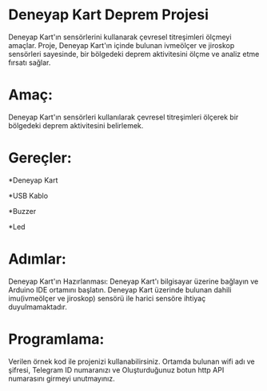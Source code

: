 # Deneyap Kart Deprem Projesi
Deneyap Kart'ın sensörlerini kullanarak çevresel titreşimleri ölçmeyi amaçlar. Proje, Deneyap Kart'ın içinde bulunan ivmeölçer ve jiroskop sensörleri sayesinde, bir bölgedeki deprem aktivitesini ölçme ve analiz etme fırsatı sağlar.

# Amaç: 
Deneyap Kart'ın sensörleri kullanılarak çevresel titreşimleri ölçerek bir bölgedeki deprem aktivitesini belirlemek.

# Gereçler:

*Deneyap Kart

*USB Kablo

*Buzzer

*Led

# Adımlar:
Deneyap Kart'ın Hazırlanması: Deneyap Kart'ı bilgisayar üzerine bağlayın ve Arduino IDE ortamını başlatın.
Deneyap Kart üzerinde bulunan dahili imu(ivmeölçer ve jiroskop) sensörü ile harici sensöre ihtiyaç duyulmamaktadır.

# Programlama:
Verilen örnek kod ile projenizi kullanabilirsiniz. Ortamda bulunan wifi adı ve şifresi, Telegram ID numaranızı ve Oluşturduğunuz botun http API numarasını girmeyi unutmayınız.
